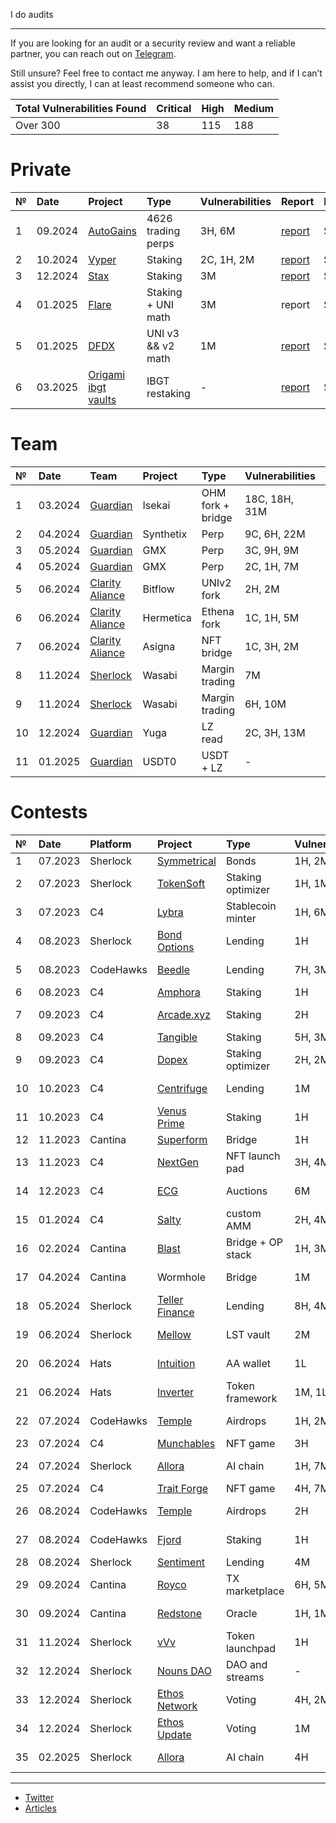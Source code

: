I do audits

---

If you are looking for an audit or a security review and want a reliable partner, you can reach out on [Telegram](https://t.me/Pyro3b).

Still unsure? Feel free to contact me anyway. I am here to help, and if I can’t assist you directly, I can at least recommend someone who can.

| Total Vulnerabilities Found | Critical | High | Medium |
|:--|:--|:--|:--|
| Over 300 | 38 | 115 | 188  |

# Private 
| № | Date  | Project |  Type | Vulnerabilities | Report | Language |
|:--|:--|:--|:--|:--|:--|:--|
| 1 | 09.2024 | [AutoGains](https://x.com/auto_gains) | 4626 trading perps | 3H, 6M | [report](https://github.com/0x3b33/reports/blob/master/Autogains.pdf) | Solidity |
| 2 | 10.2024 | [Vyper](https://www.vyper.win/) | Staking | 2C, 1H, 2M | [report](https://github.com/0x3b33/reports/blob/master/Vyper.pdf) | Solidity |
| 3 | 12.2024 | [Stax](https://docs.helios-hlx.win/stax) | Staking | 3M | [report](https://github.com/0x3b33/reports/blob/master/Stax.pdf) | Solidity |
| 4 | 01.2025 | [Flare](https://www.flare.win/) | Staking + UNI math | 3M | report | Solidity |
| 5 | 01.2025 | [DFDX](https://dragonx.win/) | UNI v3 && v2 math | 1M | [report](https://github.com/0x3b33/reports/blob/master/DFDX.pdf) | Solidity |
| 6 | 03.2025 | [Origami ibgt vaults](https://origami.finance/) | IBGT restaking | - | [report](https://github.com/0x3b33/reports/blob/master/Origami.pdf) | Solidity |


# Team
| № | Date | Team | Project |  Type | Vulnerabilities | Report | Language |
|:--|:--|:--|:--|:--|:--|:--|:--|
| 1 | 03.2024 | [Guardian](https://guardianaudits.com/) | Isekai | OHM fork + bridge| 18C, 18H, 31M | private | Solidity |
| 2 | 04.2024 | [Guardian](https://guardianaudits.com/) | Synthetix | Perp | 9C, 6H, 22M | [report](https://github.com/GuardianAudits/Audits/blob/main/Synthetix/2024-04-18_Synthetix_BFP_Market.pdf) | Solidity |
| 3 | 05.2024 | [Guardian](https://guardianaudits.com/) | GMX | Perp | 3C, 9H, 9M | [report](https://github.com/GuardianAudits/Audits/blob/main/GMX/2024-06-14_GMX_Updates_1.pdf) | Solidity |
| 4 | 05.2024 | [Guardian](https://guardianaudits.com/) | GMX | Perp | 2C, 1H, 7M | [report](https://github.com/GuardianAudits/Audits/blob/main/GMX/2024-06-14_GMX_Updates_2.pdf) | Solidity |
| 5 | 06.2024 | [Clarity Aliance](https://x.com/ClarAllianceSTX) | Bitflow | UNIv2 fork | 2H, 2M | [report](https://github.com/Clarity-Alliance/audits/blob/main/Clarity%20Alliance%20-%20Bitflow.pdf) | Clarity (Stacks) |
| 6 | 06.2024 | [Clarity Aliance](https://x.com/ClarAllianceSTX) | Hermetica | Ethena fork | 1C, 1H, 5M | [report](https://github.com/Clarity-Alliance/audits/blob/main/Clarity%20Alliance%20-%20Hermetica.pdf) | Clarity (Stacks) |
| 7 | 06.2024 | [Clarity Aliance](https://x.com/ClarAllianceSTX) | Asigna | NFT bridge | 1C, 3H, 2M | private | Clarity (Stacks) |
| 8 | 11.2024 | [Sherlock](https://audits.sherlock.xyz) | Wasabi | Margin trading | 7M | private | Solidity |
| 9 | 11.2024 | [Sherlock](https://audits.sherlock.xyz) | Wasabi | Margin trading | 6H, 10M | private | Rust (Solana) |
| 10 | 12.2024 | [Guardian](https://guardianaudits.com/) | Yuga | LZ read | 2C, 3H, 13M | private | Solidity |
| 11 | 01.2025 | [Guardian](https://guardianaudits.com/) | USDT0 | USDT + LZ | - | [report](https://github.com/Everdawn-Labs/usdt0-audit-reports/blob/main/Guardian/USDT0_Arbitrum_Upgrade.pdf) | Solidity |



# Contests 
| № | Date | Platform | Project | Type | Vulnerabilities | Report  | Language | Rank |
|:--|:--|:--|:--|:--|:--|:--|:--|:--|
| 1 | 07.2023 | Sherlock | [Symmetrical](https://audits.sherlock.xyz/contests/85)| Bonds |  1H, 2M | [report](https://github.com/0x3b33/portfolio/tree/master/sherlock/2023-06-symmetrical/report.md) | Solidity | - |
| 2 | 07.2023 | Sherlock | [TokenSoft](https://audits.sherlock.xyz/contests/100) | Staking optimizer | 1H, 1M | [report](https://github.com/0x3b33/portfolio/tree/master/sherlock/2023-06-tokensoft/report.md) | Solidity | - |
| 3 | 07.2023 | C4 | [Lybra](https://code4rena.com/contests/2023-06-lybra-finance#top) | Stablecoin minter | 1H, 6M | [report](https://github.com/0x3b33/portfolio/blob/master/c4/2023-06-lybra/report.md) | Solidity | Top 5 |
| 4 | 08.2023 | Sherlock | [Bond Options](https://audits.sherlock.xyz/contests/99) | Lending | 1H | [report](https://github.com/0x3b33/portfolio/blob/master/sherlock/2023-06-bond/report.md) | Solidity | - |
| 5 | 08.2023 | CodeHawks | [Beedle](https://www.codehawks.com/contests/clkbo1fa20009jr08nyyf9wbx) | Lending | 7H, 3M | [report](https://github.com/0x3b33/portfolio/blob/master/codeHawks/2023-07-beedles/report.md) | Solidity | Top 5 |
| 6 | 08.2023 | C4 | [Amphora](https://code4rena.com/contests/2023-07-amphora-protocol#top) | Staking | 1H | private | Solidity | - |
| 7 | 09.2023 | C4 | [Arcade.xyz](https://code4rena.com/contests/2023-07-arcadexyz#top) |  Staking | 2H | [report](https://github.com/0x3b33/portfolio/blob/master/c4/2023-07-arcade/report.md)| Solidity |  Top 5 |
| 8 | 09.2023 | C4 | [Tangible](https://code4rena.com/contests/2023-08-tangible-caviar#top) | Staking | 5H, 3M | private | Solidity | - |
| 9 | 09.2023 | C4 | [Dopex](https://code4rena.com/contests/2023-08-dopex#top) | Staking optimizer | 2H, 2M | [report](https://github.com/0x3b33/portfolio/blob/master/c4/2023-08-dopex/report.md) | Solidity | - |
| 10 | 10.2023 | C4 | [Centrifuge](https://code4rena.com/contests/2023-09-centrifuge#top) | Lending | 1M | [report](https://github.com/0x3b33/portfolio/blob/master/c4/2023-09-centrifuge/report.md) | Solidity |  Top 3 |
| 11 | 10.2023 | C4 | [Venus Prime](https://code4rena.com/contests/2023-09-venus-prime#top) | Staking |1H | private | Solidity | - |
| 12 | 11.2023 | Cantina | [Superform](https://cantina.xyz/competitions/2cd0b038-3e32-4db6-b488-0f85b6f0e49f) | Bridge | 1H | private | Solidity | - |
| 13 | 11.2023 | C4 | [NextGen](https://code4rena.com/audits/2023-10-nextgen#top) | NFT launch pad | 3H, 4M | [report](https://github.com/0x3b33/portfolio/blob/master/c4/2023-10-nextgen/report.md) | Solidity | 1st |
| 14 | 12.2023 | C4 | [ECG](https://code4rena.com/audits/2023-12-ethereum-credit-guild#top) | Auctions | 6M | [report](https://github.com/0x3b33/portfolio/blob/master/c4/2023-12-ecg/report.md) | Solidity | Top 10 |
| 15 | 01.2024 | C4 | [Salty](https://code4rena.com/audits/2024-01-saltyio#top) | custom AMM | 2H, 4M | [report](https://code4rena.com/reports/2024-01-salty) | Solidity | - |
| 16 | 02.2024 | Cantina | [Blast](https://cantina.xyz/competitions/c90131b4-5c7c-4ebc-a1f3-8002d219bfe0) | Bridge + OP stack | 1H, 3M | private | Go (OP stack) | - | 
| 17 | 04.2024 | Cantina | Wormhole | Bridge |  1M | private | Solidity | Top 5 | 
| 18 | 05.2024 | Sherlock | [Teller Finance](https://audits.sherlock.xyz/contests/295) | Lending |  8H, 4M | [report](https://audits.sherlock.xyz/contests/295/report) | Solidity | Top 10 |
| 19 | 06.2024 | Sherlock | [Mellow](https://audits.sherlock.xyz/contests/423) | LST vault | 2M | [report](https://audits.sherlock.xyz/contests/423/report) | Solidity | Top 5 |
| 20 | 06.2024 | Hats | [Intuition](https://app.hats.finance/audit-competitions/intuition-0x538dbadc50cc87b281cd655f1edbc6ebda02a66a/leaderboard) | AA wallet |  1L | private | Rust | Top 3 |
| 21 | 06.2024 | Hats | [Inverter](https://app.hats.finance/audit-competitions/inverter-network-0xe47e52c4fea05e555920f1dcdcc6fb8eca103eeb/leaderboard) | Token framework |  1M, 1L | private | Solidity | Top 10 |
| 22 | 07.2024 | CodeHawks | [Temple](https://codehawks.cyfrin.io/c/clxyjvjkg0007isl3p290etog) | Airdrops | 1H, 2M | [report](https://codehawks.cyfrin.io/c/clxyjvjkg0007isl3p290etog/results?lt=contest&page=1&sc=reward&sj=reward&t=leaderboard) | Solidity | Top 3 |
| 23 | 07.2024 | C4 | [Munchables](https://code4rena.com/audits/2024-07-munchables#top) | NFT game | 3H | [report](https://code4rena.com/reports/2024-07-munchables) | Solidity | - |
| 24 | 07.2024 | Sherlock | [Allora](https://audits.sherlock.xyz/contests/454) | AI chain | 1H, 7M | [report](https://audits.sherlock.xyz/contests/454/report) | Go (Cosmos) | Top 5 |
| 25 | 07.2024 | C4 | [Trait Forge](https://code4rena.com/audits/2024-07-traitforge) | NFT game | 4H, 7M | [report](https://code4rena.com/reports/2024-07-traitforge) | Solidity | - |
| 26 | 08.2024 | CodeHawks | [Temple](https://codehawks.cyfrin.io/c/clxyjvjkg0007isl3p290etog) | Airdrops | 2H | private | Solidity | Top 5 |
| 27 | 08.2024 | CodeHawks | [Fjord](https://codehawks.cyfrin.io/c/2024-08-fjord) | Staking | 1H | [report](https://codehawks.cyfrin.io/c/2024-08-fjord/results?lt=contest&sc=reward&sj=reward&page=1&t=report) | Solidity | Top 10 |
| 28 | 08.2024 | Sherlock | [Sentiment](https://audits.sherlock.xyz/contests/349) | Lending | 4M | [report](https://audits.sherlock.xyz/contests/349/report) | Solidity | - |
| 29 | 09.2024 | Cantina | [Royco](https://cantina.xyz/competitions/fadb5a8f-e39c-4a6b-89f6-a03858bb8602) | TX marketplace | 6H, 5M | private | Solidity | Top 3 |
| 30 | 09.2024 | Cantina | [Redstone](https://cantina.xyz/competitions/8337db39-e04e-470d-8090-0cfb9a7ec2dd) | Oracle | 1H, 1M | private | Sway (Fuel) | Top 10 |
| 31 | 11.2024 | Sherlock | [vVv](https://audits.sherlock.xyz/contests/647?filter=questions) | Token launchpad | 1H | [report](https://audits.sherlock.xyz/contests/647/report) | Solidity | 1st |
| 32 | 12.2024 | Sherlock | [Nouns DAO](https://audits.sherlock.xyz/contests/688?filter=questions) | DAO and streams | - | [report](https://audits.sherlock.xyz/contests/688/report) | Solidity | Top 5 |
| 33 | 12.2024 | Sherlock | [Ethos Network](https://audits.sherlock.xyz/contests/675?filter=questions) | Voting | 4H, 2M | [report](https://audits.sherlock.xyz/contests/675/report) | Solidity | 1st |
| 34 | 12.2024 | Sherlock | [Ethos Update](https://audits.sherlock.xyz/contests/735?filter=results) | Voting | 1M | [report](https://audits.sherlock.xyz/contests/735/report) | solidity | Top 3 |
| 35 | 02.2025 | Sherlock | [Allora](https://audits.sherlock.xyz/contests/728) | AI chain | 4H | [report](https://audits.sherlock.xyz/contests/728/report) | go | Top 10 |

---

- [Twitter](https://x.com/0x3b33)
- [Articles](https://mirror.xyz/0x3b338e782859aE11c0B15694bc482a9aFa4A5809)
